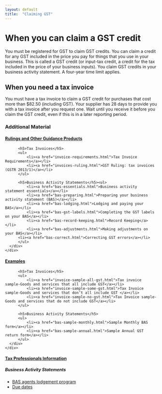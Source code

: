 ```yaml
---
layout: default
title:  "Claiming GST"
---
```


<h1>When you can claim a GST credit</h1>
<p>You must be registered for GST to claim GST credits. You can claim a credit for any GST included in the price you pay for things that you use in your business. This is called a GST credit (or input-tax credit, a credit for the tax included in the price of your business inputs). You claim GST credits in your business activity statement. A four-year time limit applies.</p>

<h2>When you need a tax invoice</h2>

<p>You must have a tax invoice to claim a GST credit for purchases that cost more than $82.50 (including GST). Your supplier has 28 days to provide you with a tax invoice after you request one. Wait until you receive it before you claim the GST credit, even if this is in a later reporting period.</p>
            
            
<h3><strong>Additional Material</strong></h3>

<div class="panel-group" id="accordion" role="tablist" aria-multiselectable="true">
<div class="accordion-group">    
  <div class="panel panel-default">
    <div class="panel-heading" role="tab" id="headingOne">
      <h4 class="panel-title">
        <a role="button" class="icon-accordion-expand accordion-toggle" data-toggle="collapse" data-parent="#accordion" href="#collapseOne" aria-expanded="true" aria-controls="collapseOne">
         Rulings and Other Guidance Products
        </a>
      </h4>
    </div>
    <div id="collapseOne" class="panel-collapse collapse in" role="tabpanel" aria-labelledby="headingOne">
      <div class="panel-body">
                    
          <h5>Tax Invoices</h5>
          <ul>
              <li><a href="invoice-requirements.html">Tax Invoice Requirements</a></li>
              <li><a href="invoices-ruling.html">GST Ruling: tax invoices (GSTR 2013/1)</a></li>
          </ul>
          
          <h5>Business Activity Statements</h5><ul>
              <li><a href="bas-essentials.html">Business activity statement essentials</a></li>
              <li><a href="bas-preparing.html">Preparing your business activity statement (BAS)</a></li>
              <li><a href="bas-lodging.html">Lodging and paying your BAS</a></li>
              <li><a href="bas-gst-labels.html">Completing the GST labels on your BAS</a></li>
              <li><a href="bas-record-keeping.html">Record Keeping</a></li>
              <li><a href="bas-adjustments.html">Making adjustments on your BAS</a></li>
          <li><a href="bas-correct.html">Correcting GST errors</a></li>
          </ul>
      </div>
    </div>
  </div>
  <div class="panel panel-default">
    <div class="panel-heading" role="tab" id="headingTwo">
      <h4 class="panel-title">
        <a class="collapsed icon-accordion-expand accordion-toggle" role="button" data-toggle="collapse" data-parent="#accordion" href="#collapseTwo" aria-expanded="false" aria-controls="collapseTwo">
        Examples
        </a>
      </h4>
    </div>
    <div id="collapseTwo" class="panel-collapse collapse in" role="tabpanel" aria-labelledby="headingTwo">
      <div class="panel-body">
          
          <h5>Tax Invoices</h5>
          <ul>
              <li><a href="invoice-sample-all-gst.html">Tax invoice sample-Goods and services that all include GST</a></li>
              <li><a href="invoice-sample-some-gst.html">Tax Invoice sample-Goods and services that don’t all include GST </a></li>
              <li><a href="invoice-sample-no-gst.html">Tax Invoice sample-Goods and services that do not include GST</a></li>
          </ul>
          
          <h5>Business Activity Statements</h5>
          <ul>
              <li><a href="bas-sample-monthly.html">Sample Monthly BAS form</a></li>
              <li><a href="bas-sample-annual.html">Sample Annual GST return form</a></li>
          </ul>
      </div>
    </div>
  </div>
  <div class="panel panel-default">
    <div class="panel-heading" role="tab" id="headingThree">
      <h4 class="panel-title">
        <a class="collapsed icon-accordion-expand accordion-toggle" role="button" data-toggle="collapse" data-parent="#accordion" href="#collapseThree" aria-expanded="false" aria-controls="collapseThree">
          Tax Professionals Information
        </a>
      </h4>
    </div>
    <div id="collapseThree" class="panel-collapse collapse in" role="tabpanel" aria-labelledby="headingThree">
      <div class="panel-body">
         <h5>Business Activity Statements</h5>
          <ul>
              <li><a href="bas-agents-lodging.html">BAS agents lodgement program</a></li>
              <li><a href="bas-agents-dates.html">Due dates</a></li>
          </ul>
      </div>
    </div>
  </div>
</div>
</div>